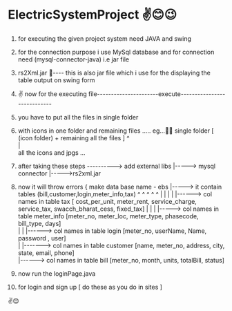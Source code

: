 # ElectricSystemProject ✌😊😉
1. for executing the given project system need JAVA and swing 
2. for the connection purpose i use MySql database and for connection need (mysql-connector-java) i.e jar file
3. rs2Xml.jar 👀---- this is also jar file which i use for the displaying the table output on swing form
4. ✌ now for the executing file----------------------execute----------------------------

5. you have to put all the files in single folder
6. with icons in one folder and remaining files .....
eg...🤷‍♀️ single folder [ (icon folder) + remaining all the files  ]
                            ^                             
                            |                             
                   all the icons and jpgs ...             

7. after taking these steps ----------> add external libs 
                                             |-----> mysql connector
                                             |----->rs2xml.jar
                                             
                                             
8. now it will throw errors 
    {
      make data base name - ebs 
                              |-----> it contain tables (bill,customer,login,meter_info,tax)
                                                          ^      ^       ^        ^       ^
                                                          |      |        |       |       |------> col names in table tax [ cost_per_unit, meter_rent, service_charge, service_tax, swacch_bharat_cess, fixed_tax] 
                                                          |      |        |       |-----> col names in table meter_info [meter_no, meter_loc, meter_type, phasecode, bill_type, days]    
                                                          |      |        |------>  col names in table login [meter_no, userName, Name, password , user]     
                                                          |      |-------> col names in table customer [name, meter_no, address, city, state, email, phone]               
                                                          |------>  col names in table bill [meter_no, month, units, totalBill, status]      
                                                                          
                                                        
      
9. now run the loginPage.java 
10. for login and sign up [ do these as you do in sites ]

✌😊
